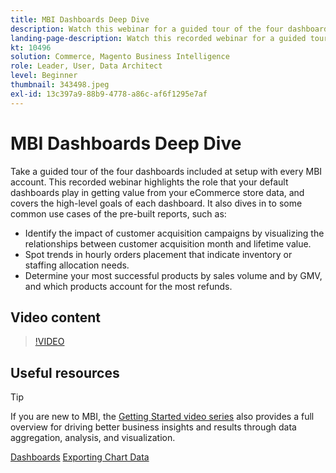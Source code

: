 ```yaml
---
title: MBI Dashboards Deep Dive
description: Watch this webinar for a guided tour of the four dashboards included at setup with every MBI account.
landing-page-description: Watch this recorded webinar for a guided tour of the four dashboards included at setup with every MBI account.
kt: 10496
solution: Commerce, Magento Business Intelligence
role: Leader, User, Data Architect
level: Beginner
thumbnail: 343498.jpeg
exl-id: 13c397a9-88b9-4778-a86c-af6f1295e7af
---
```

# MBI Dashboards Deep Dive

Take a guided tour of the four dashboards included at setup with every MBI account. This recorded webinar highlights the role that your default dashboards play in getting value from your eCommerce store data, and covers the high-level goals of each dashboard. It also dives in to some common use cases of the pre-built reports, such as:

- Identify the impact of customer acquisition campaigns by visualizing the relationships between customer acquisition month and lifetime value.
- Spot trends in hourly orders placement that indicate inventory or staffing allocation needs.
- Determine your most successful products by sales volume and by GMV, and which products account for the most refunds.

## Video content

>[!VIDEO](https://video.tv.adobe.com/v/343498?quality=12&learn=on)

## Useful resources

>[!TIP]
>
>If you are new to MBI, the [Getting Started video series](https://experienceleagueadobe.com/docs/commerce-learn/tutorials/mbi/introduction/1-overview.html) also provides a full overview for driving better business insights and results through data aggregation, analysis, and visualization.

[Dashboards](https://experienceleague.adobe.com/docs/commerce-business-intelligence/mbi/build/dashboards/ess-dashboards.html)
[Exporting Chart Data](https://experienceleague.adobe.com/docs/commerce-business-intelligence/mbi/build/share/exp-chart-dash.html)
